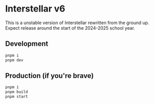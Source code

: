 # Interstellar v6

This is a unstable version of Interstellar rewritten from the ground up. Expect release around the start of the 2024-2025 school year.

## Development

```sh
pnpm i
pnpm dev
```
## Production (if you're brave)

```sh
pnpm i
pnpm build
pnpm start
```
